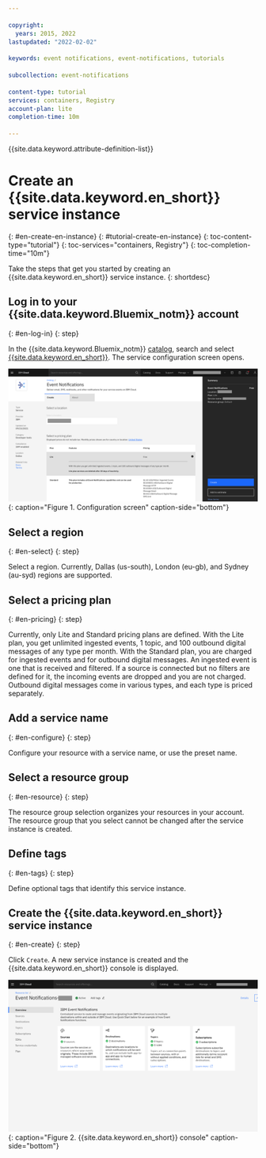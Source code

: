```yaml
---

copyright:
  years: 2015, 2022
lastupdated: "2022-02-02"

keywords: event notifications, event-notifications, tutorials

subcollection: event-notifications

content-type: tutorial
services: containers, Registry
account-plan: lite
completion-time: 10m

---
```


{{site.data.keyword.attribute-definition-list}}

# Create an {{site.data.keyword.en_short}} service instance
{: #en-create-en-instance}
{: #tutorial-create-en-instance}
{: toc-content-type="tutorial"}
{: toc-services="containers, Registry"}
{: toc-completion-time="10m"}

Take the steps that get you started by creating an {{site.data.keyword.en_short}} service instance.
{: shortdesc}

## Log in to your {{site.data.keyword.Bluemix_notm}} account
{: #en-log-in}
{: step}

In the {{site.data.keyword.Bluemix_notm}} [catalog](https://test.cloud.ibm.com/catalog#services), search and select [{{site.data.keyword.en_short}}](https://test.cloud.ibm.com/catalog/services/event-notifications). The service configuration screen opens.

![Event Notifications configuration](images/en-select.png "Configuration screen"){: caption="Figure 1. Configuration screen" caption-side="bottom"}

## Select a region
{: #en-select}
{: step}

Select a region. Currently, Dallas (us-south), London (eu-gb), and Sydney (au-syd) regions are supported.

## Select a pricing plan
{: #en-pricing}
{: step}

Currently, only Lite and Standard pricing plans are defined. 
With the Lite plan, you get unlimited ingested events, 1 topic, and 100 outbound digital messages of any type per month.
With the Standard plan, you are charged for ingested events and for outbound digital messages. An ingested event is one that is received and filtered. If a source is connected but no filters are defined for it, the incoming events are dropped and you are not charged. Outbound digital messages come in various types, and each type is priced separately.

## Add a service name
{: #en-configure}
{: step}

Configure your resource with a service name, or use the preset name.

## Select a resource group
{: #en-resource}
{: step}

The resource group selection organizes your resources in your account. The resource group that you select cannot be changed after the service instance is created.

## Define tags
{: #en-tags}
{: step}

Define optional tags that identify this service instance.

## Create the {{site.data.keyword.en_short}} service instance
{: #en-create}
{: step}

Click `Create`. A new service instance is created and the {{site.data.keyword.en_short}} console is displayed.

![Event Notifications console](images/en-console.png "Console"){: caption="Figure 2. {{site.data.keyword.en_short}} console" caption-side="bottom"}
